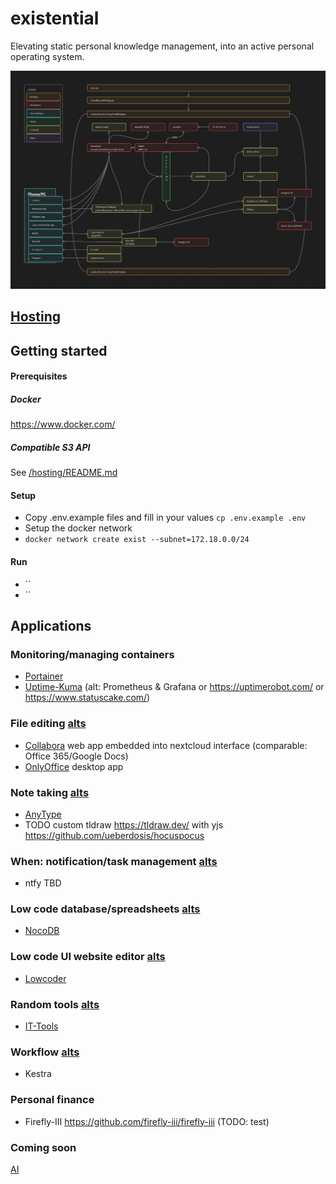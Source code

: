 # existential

Elevating static personal knowledge management, into an active personal operating system.

![Architecture Diagram](architecture.png)

## [Hosting](/hosting/README.md)

## Getting started
#### Prerequisites
##### Docker
https://www.docker.com/

##### Compatible S3 API
See [/hosting/README.md](/hosting/README.md)

#### Setup
- Copy .env.example files and fill in your values `cp .env.example .env`
- Setup the docker network
- `docker network create exist --subnet=172.18.0.0/24`

#### Run
- ``
- ``

## Applications
### Monitoring/managing containers
- [Portainer](./hosting/portainer/README.md)
- [Uptime-Kuma](./hosting/uptimeKuma/README.md)  (alt: Prometheus & Grafana or https://uptimerobot.com/ or https://www.statuscake.com/)

### File editing [alts](./graveyard/fileEditor.md)
- [Collabora](./nas/collabora/README.md) web app embedded into nextcloud interface (comparable: Office 365/Google Docs)
- [OnlyOffice](https://www.onlyoffice.com/download-desktop.aspx#desktop) desktop app

### Note taking [alts](./graveyard/notes.md)
- [AnyType](https://anytype.io/)
- TODO custom tldraw https://tldraw.dev/ with yjs https://github.com/ueberdosis/hocuspocus

### When: notification/task management [alts](./graveyard/when.md)
- ntfy TBD

### Low code database/spreadsheets [alts](./graveyard/lowcodeDB.md)
- [NocoDB](./services/nocoDB/README.md)

### Low code UI website editor [alts](./graveyard/lowcodeUI.md)
- [Lowcoder](./services/lowcoder/README.md)

### Random tools [alts](./graveyard/tools.md)
- [IT-Tools](./services/itTools/README.md)

### Workflow [alts](./graveyard/lowcodeWorkflow.md)
- Kestra

### Personal finance
- Firefly-III https://github.com/firefly-iii/firefly-iii (TODO: test)

### Coming soon
[AI](./graveyard/ai.md)
